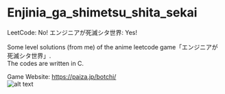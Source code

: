 # Enjinia_ga_shimetsu_shita_sekai
LeetCode: No! エンジニアが死滅シタ世界: Yes!

Some level solutions (from me) of the anime leetcode game「エンジニアが死滅シタ世界」.  
The codes are written in C.  

Game Website: https://paiza.jp/botchi/  
![alt text](https://iobaka.com/blog/usr/uploads/2019/01/2535427418.jpg)
